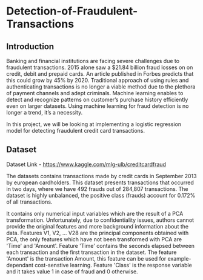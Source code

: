 # Detection-of-Fraudulent-Transactions

## Introduction
Banking and financial institutions are facing severe challenges due to fraudulent transactions. 2015 alone saw a $21.84 billion fraud losses on on credit, debit and prepaid cards. An article published in Forbes predicts that this could grow by 45% by 2020. Traditional approach of using rules and authenticating transactions is no longer a viable method due to the plethora of payment channels and adept criminals. Machine learning enables to detect and recognize patterns on customer’s purchase history efficiently even on larger datasets. Using machine learning for fraud detection is no longer a trend, it’s a necessity.

In this project, we will be looking at implementing a logistic regression model for detecting fraudulent credit card transactions.

## Dataset
Dataset Link - https://www.kaggle.com/mlg-ulb/creditcardfraud

The datasets contains transactions made by credit cards in September 2013 by european cardholders. This dataset presents transactions that occurred in two days, where we have 492 frauds out of 284,807 transactions. The dataset is highly unbalanced, the positive class (frauds) account for 0.172% of all transactions.

It contains only numerical input variables which are the result of a PCA transformation. Unfortunately, due to confidentiality issues, authors cannot provide the original features and more background information about the data. Features V1, V2, ... V28 are the principal components obtained with PCA, the only features which have not been transformed with PCA are 'Time' and 'Amount'. Feature 'Time' contains the seconds elapsed between each transaction and the first transaction in the dataset. The feature 'Amount' is the transaction Amount, this feature can be used for example-dependant cost-senstive learning. Feature 'Class' is the response variable and it takes value 1 in case of fraud and 0 otherwise. 
